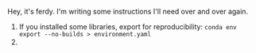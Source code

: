 Hey, it's ferdy. I'm writing some instructions I'll need over and over again.

1. If you installed some libraries, export for reproducibility: `conda env export --no-builds > environment.yaml`
2.
